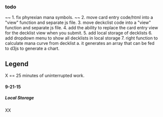 ### todo

~~ 1. fix phyrexian mana symbols. ~~
2. move card entry code/html into a "view" function and separate js file.
3. move deckclist code into a "view" function and separate js file.
4. add the ability to replace the card entry view for the decklist view when you submit.
5. add local storage of decklists
6. add dropdown menu to show all decklists in local storage
7. right function to calculate mana curve from decklist
	a. it generates an array that can be fed to d3js to generate a chart.

## Legend

X == 25 minutes of uninterrupted work.

#### 9-21-15

##### Local Storage
XX
